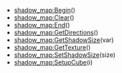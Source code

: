 - [shadow_map:Begin](nil)()
- [shadow_map:Clear](nil)()
- [shadow_map:End](nil)()
- [shadow_map:GetDirections](nil)()
- [shadow_map:GetShadowSize](nil)(var)
- [shadow_map:GetTexture](nil)()
- [shadow_map:SetShadowSize](nil)(size)
- [shadow_map:SetupCube](nil)(i)